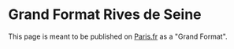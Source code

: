 # Grand Format Rives de Seine

This page is meant to be published on [Paris.fr](http://www.paris.fr) as a "Grand Format".
